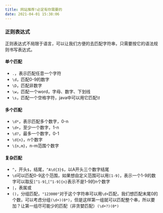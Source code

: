 ```yaml
---
title: 网站推荐!必定有你需要的
date: 2021-04-01 15:38:06
---
```


### 正则表达式
正则表达式不局限于语言，可以让我们方便的去匹配字符串，只需要按它的语法规则书写表达式。

#### 单个匹配

* `.`，表示匹配任意一个字符
* `\d`，匹配0-9的数字
* `\D`，匹配非数字
* `\w`，匹配一个word，字母、数字、下划线
* `\s`，匹配一个空格字符，java中可以用它匹配\t

#### 多个匹配
* `\d*`，表示匹配多个数字，0-n
* `\d+`，至少一个数字，1-n
* `\d?`，最多一个数字，0-1
* `\d{n}`，n个数字
* `\{n,m}`，n-m范围个数字

#### 复杂匹配
* `^`，开头`$`，结尾，`^A\d{3}$`，以A开头三个数字结尾
* `\d`可以匹配0-9这个范围，如果想自定义范围可以用`[1-9]`，表示一个1-9的数字可以取反`[^1-9]`,`[^1-9]{n}`表示不是1-9的n个数字
* `|`，表属或
* `()`，分组匹配，`"123000"`对于这个字符串可以用`\d+`匹配，我们想匹配末尾0的个数，可以考虑分组`(\d+)(0*)`，但是这样第一组就可以匹配整个串，所以要加？让第一组尽可能少的匹配（非贪婪匹配）`(\d+?)(0*)`
